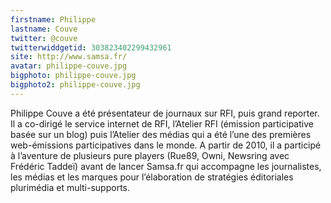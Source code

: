 ```yaml
---
firstname: Philippe 
lastname: Couve
twitter: @couve
twitterwiddgetid: 303823402299432961
site: http://www.samsa.fr/
avatar: philippe-couve.jpg
bigphoto: philippe-couve.jpg
bigphoto2: philippe-couve.jpg
---
```


Philippe Couve a été présentateur de journaux sur RFI, puis grand reporter. Il a co-dirigé  le service internet de RFI, l’Atelier RFI (émission participative basée sur un blog) puis l’Atelier des médias qui a été l’une des premières web-émissions participatives dans le monde.
A partir de 2010, il a participé à l’aventure de plusieurs pure players (Rue89, Owni, Newsring avec Frédéric Taddeï) avant de lancer Samsa.fr qui accompagne les journalistes, les médias et les marques pour l’élaboration de stratégies éditoriales plurimédia et multi-supports.


